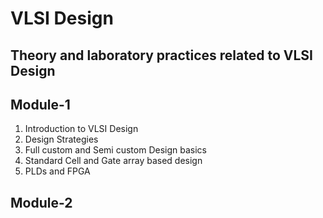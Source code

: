 # VLSI Design
## Theory and laboratory practices related to VLSI Design
## Module-1 ##
1. Introduction to VLSI Design
2. Design Strategies
3. Full custom and Semi custom Design basics
4. Standard Cell and Gate array based design
5. PLDs and FPGA

## Module-2 ##

